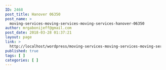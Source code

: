 ```yaml
---
ID: 2468
post_title: Hanover 06350
post_name: >
  moving-services-moving-services-moving-services-hanover-06350
author: mrgabonijeff@gmail.com
post_date: 2018-03-28 01:37:21
layout: page
link: >
  http://localhost/wordpress/moving-services-moving-services-moving-services-hanover-06350/
published: true
tags: [ ]
categories: [ ]
---
```

